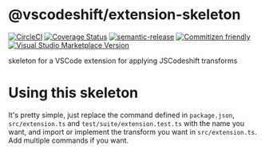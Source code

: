 # @vscodeshift/extension-skeleton

[![CircleCI](https://circleci.com/gh/vscodeshift/extension-skeleton.svg?style=svg)](https://circleci.com/gh/vscodeshift/extension-skeleton)
[![Coverage Status](https://codecov.io/gh/vscodeshift/extension-skeleton/branch/master/graph/badge.svg)](https://codecov.io/gh/vscodeshift/extension-skeleton)
[![semantic-release](https://img.shields.io/badge/%20%20%F0%9F%93%A6%F0%9F%9A%80-semantic--release-e10079.svg)](https://github.com/semantic-release/semantic-release)
[![Commitizen friendly](https://img.shields.io/badge/commitizen-friendly-brightgreen.svg)](http://commitizen.github.io/cz-cli/)
[![Visual Studio Marketplace Version](https://img.shields.io/visual-studio-marketplace/v/vscodeshift.extension-skeleton)](https://marketplace.visualstudio.com/items?itemName=vscodeshift.extension-skeleton)

skeleton for a VSCode extension for applying JSCodeshift transforms

# Using this skeleton

It's pretty simple, just replace the command defined in `package.json`, `src/extension.ts`
and `test/suite/extension.test.ts` with the name you want, and import or implement the transform
you want in `src/extension.ts`. Add multiple commands if you want.
